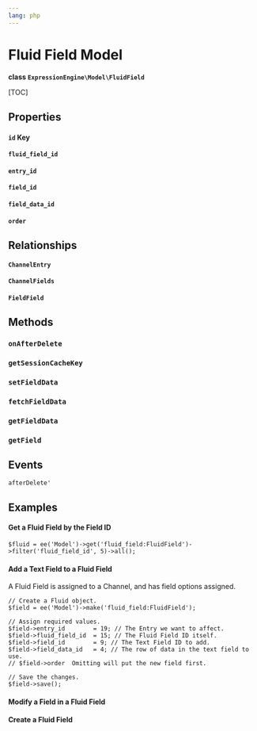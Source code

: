 ```yaml
---
lang: php
---
```


<!--
    This source file is part of the open source project
    ExpressionEngine User Guide (https://github.com/ExpressionEngine/ExpressionEngine-User-Guide)

    @link      https://expressionengine.com/
    @copyright Copyright (c) 2003-2021, Packet Tide, LLC (https://packettide.com)
    @license   https://expressionengine.com/license Licensed under Apache License, Version 2.0
-->

# Fluid Field Model

**class `ExpressionEngine\Model\FluidField`**

[TOC]

## Properties
#### `id` Key
#### `fluid_field_id`
#### `entry_id`
#### `field_id`
#### `field_data_id`
#### `order`


## Relationships
#### `ChannelEntry`
#### `ChannelFields`
#### `FieldField`


## Methods
### `onAfterDelete`
### `getSessionCacheKey`
### `setFieldData`
### `fetchFieldData`
### `getFieldData`
### `getField`


## Events
`afterDelete'`


## Examples

#### Get a Fluid Field by the Field ID
```
$fluid = ee('Model')->get('fluid_field:FluidField')->filter('fluid_field_id', 5)->all();
```

#### Add a Text Field to a Fluid Field
A Fluid Field is assigned to a Channel, and has field options assigned.
```
// Create a Fluid object.
$field = ee('Model')->make('fluid_field:FluidField');

// Assign required values.
$field->entry_id        = 19; // The Entry we want to affect.
$field->fluid_field_id  = 15; // The Fluid Field ID itself.
$field->field_id        = 9; // The Text Field ID to add.
$field->field_data_id   = 4; // The row of data in the text field to use.
// $field->order  Omitting will put the new field first.

// Save the changes.
$field->save();

```
#### Modify a Field in a Fluid Field




#### Create a Fluid Field
```

```
